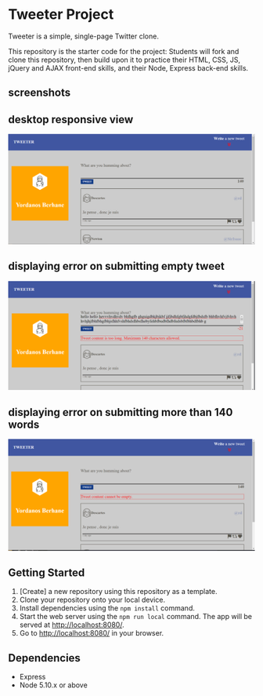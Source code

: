 # Tweeter Project

Tweeter is a simple, single-page Twitter clone.

This repository is the starter code for the project: Students will fork and clone this repository, then build upon it to practice their HTML, CSS, JS, jQuery and AJAX front-end skills, and their Node, Express back-end skills.
## screenshots
## desktop responsive view
![tweet-desktop-view.](https://github.com/Yordanosbeger/tweeter/blob/master/public/images/tweet-desktop-view.png)
## displaying error on submitting empty tweet
![tweet-dispaly-error2.](https://github.com/Yordanosbeger/tweeter/blob/master/public/images/tweet-display-error1.png)
## displaying error on submitting more than 140 words
![tweet-display-error1.](https://github.com/Yordanosbeger/tweeter/blob/master/public/images/tweet-display-errorbox.png)
## Getting Started

1. [Create] a new repository using this repository as a template.
2. Clone your repository onto your local device.
3. Install dependencies using the `npm install` command.
3. Start the web server using the `npm run local` command. The app will be served at <http://localhost:8080/>.
4. Go to <http://localhost:8080/> in your browser.

## Dependencies

- Express
- Node 5.10.x or above
